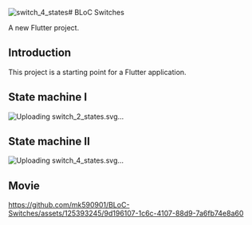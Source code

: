 ![switch_4_states](https://github.com/mk590901/BLoC-Switches/assets/125393245/1c9bf663-b1d4-4287-a88c-9e5db740eb77)# BLoC Switches

A new Flutter project.

## Introduction

This project is a starting point for a Flutter application.

## State machine I
![Uploading switch_2_states.svg…]()

## State machine II
![Uplo<svg xmlns="http://www.w3.org/2000/svg" xmlns:xlink="http://www.w3.org/1999/xlink" xmlns:lucid="lucid" width="664.54" height="810.29"><g transform="translate(-468.07475424662493 -152.1339338783053)" lucid:page-tab-id="0_0"><path d="M900 400.85c0 55.23-44.77 100-100 100s-100-44.77-100-100 44.77-100 100-100 100 44.77 100 100z" stroke="#ba23f6" stroke-width="4" fill="#dedeff"/><use xlink:href="#a" transform="matrix(1,0,0,1,705,305.8533897436565) translate(73.3395061728395 100.90277777777777)"/><path d="M900 840.43c0 55.23-44.77 100-100 100s-100-44.77-100-100 44.77-100 100-100 100 44.77 100 100z" stroke="#ba23f6" stroke-width="4" fill="#dedeff"/><use xlink:href="#b" transform="matrix(1,0,0,1,705,745.4266948718282) translate(78.8641975308642 100.90277777777777)"/><path d="M720 640.43c0 55.23-44.77 100-100 100s-100-44.77-100-100 44.77-100 100-100 100 44.77 100 100z" stroke="#ba23f6" stroke-width="4" fill="#dedeff"/><use xlink:href="#c" transform="matrix(1,0,0,1,525,545.4266948718282) translate(50.53086419753087 100.90277777777777)"/><path d="M1080 640.43c0 55.23-44.77 100-100 100s-100-44.77-100-100 44.77-100 100-100 100 44.77 100 100z" stroke="#ba23f6" stroke-width="4" fill="#dedeff"/><use xlink:href="#d" transform="matrix(1,0,0,1,885,545.4266948718282) translate(50.53086419753087 100.90277777777777)"/><path d="M696.5 400.9l-1.8.02-3.1.2-2.93.3-2.8.42-2.68.5-2.58.6-2.47.7-2.4.78-2.3.86-2.27.95-2.2 1.03-2.15 1.13-2.1 1.2-2.1 1.33-2.03 1.42-2.03 1.54-2 1.65-2 1.8-2 1.95-1.98 2.1-2 2.3-1.98 2.5-2 2.76-2 3-2 3.32-2 3.67-2.03 4.07-2.03 4.55-2.02 5.1-2 5.75-1.96 6.5-1.92 7.44-1.8 8.52-1.65 9.8L621.8 502l-.87 10.48" stroke="#ba23f6" stroke-width="3" stroke-linejoin="round" fill="none"/><path d="M698 400.84v1.5l-1.5.02-.07-2.95 1.6-.02z" stroke="#ba23f6" stroke-width=".05" fill="#ba23f6"/><path d="M620.1 535.48l-11.94-21.96 25.43.9z" stroke="#ba23f6" stroke-width="3" fill="#fff"/><use xlink:href="#e" transform="matrix(1,0,0,1,583.735888134394,423.97651984212786) translate(0 14.222222222222223)"/><path d="M620.05 744.43l.13 4.86.5 6.77.86 6.62 1.16 6.4 1.43 6.14 1.7 5.85 1.9 5.5 2.07 5.18 2.24 4.83 2.36 4.5 2.47 4.16 2.55 3.84 2.62 3.54 2.68 3.26 2.73 3 2.77 2.73 2.8 2.5 2.87 2.3 2.88 2.1 2.93 1.9 3 1.74 3.02 1.55 3.1 1.4.4.15" stroke="#ba23f6" stroke-width="4" stroke-linejoin="round" fill="none"/><path d="M620 742.43l1.98-.02.05 2.03-3.95.1-.06-2.15z" stroke="#ba23f6" stroke-width=".05" fill="#ba23f6"/><path d="M694.14 839.68l-23.53 8.43 4.82-24.98z" stroke="#ba23f6" stroke-width="4" fill="#fff"/><use xlink:href="#f" transform="matrix(1,0,0,1,600.6755690324443,788.9214079791866) translate(0 14.222222222222223)"/><path d="M903.9 836.43l1.32-.1 3.3-.43 3.34-.62 3.35-.8 3.4-1 3.4-1.22 3.43-1.44 3.48-1.67 3.53-1.93 3.55-2.2 3.57-2.48 3.6-2.8 3.58-3.1 3.56-3.44 3.5-3.76 3.43-4.1 3.3-4.38 3.14-4.68 2.93-4.9 2.7-5.12 2.4-5.23 2.13-5.3 1.8-5.33.26-.93" stroke="#ba23f6" stroke-width="4" stroke-linejoin="round" fill="none"/><path d="M904.1 838.4l-2.12.16v-.3l-.17-3.65 2-.14z" stroke="#ba23f6" stroke-width=".05" fill="#ba23f6"/><path d="M979.4 746.3l9.35 23.2-25.16-3.83z" stroke="#ba23f6" stroke-width="4" fill="#fff"/><use xlink:href="#e" transform="matrix(1,0,0,1,956.9772726610894,806.9372866280506) translate(0 14.222222222222223)"/><path d="M979.96 536.42l-.3-14.06-.87-14.05-1.28-12.17-1.55-10.53-1.74-9.13-1.86-7.95-1.94-6.95-1.98-6.12-2-5.4-2.03-4.82-2.02-4.3-2.02-3.87-2-3.48-2-3.16-2-2.87-2-2.62-1.98-2.4-2-2.2-1.97-2.03-2-1.87-2-1.73-2-1.6-2.05-1.48-2.06-1.37-2.1-1.26-2.13-1.2-2.18-1.07-1.2-.53" stroke="#ba23f6" stroke-width="4" stroke-linejoin="round" fill="none"/><path d="M981.98 538.48l-1.97-.05-1.98.02-.04-2.04 3.95-.07z" stroke="#ba23f6" stroke-width=".05" fill="#ba23f6"/><path d="M905.85 401.62l23.6-8.25-5 24.95z" stroke="#ba23f6" stroke-width="4" fill="#fff"/><use xlink:href="#f" transform="matrix(1,0,0,1,983.1167318315944,469.4248749403069) translate(0 14.222222222222223)"/><path d="M901.1 204l1.9 6.33 1.58 7.3.03.2.76 5 .55 5.42.35 5.8.08 6.2-.22 6.52-.5 6.76-.87 6.92-1.18 6.96-1.5 6.9-1.77 6.7-2 6.42-2.2 6.07-2.37 5.66-2.45 5.24-2.53 4.8-2.57 4.4-2.57 3.97-2.58 3.6-2.56 3.27-2.53 2.94-1.08 1.17-2.88-2.7 1.04-1.1 2.4-2.8 2.46-3.13 2.47-3.47 2.5-3.83 2.47-4.23 2.44-4.66 2.4-5.08 2.28-5.5 2.15-5.9 1.96-6.25 1.7-6.52 1.47-6.72 1.15-6.78.83-6.74.52-6.6.2-6.33-.07-6-.32-5.64-.54-5.24-.73-4.85v-.07l-1.52-7.08-1.82-6.02-1.73-4.4h4.24zm-90.58-48.66l9.27.6 10.3 1.08 11.5 1.72 1.07.18 9.22 2 7.57 2.34 6.4 2.54 5.5 2.72 4.8 2.9 4.26 3.08 3.84 3.26 1.8 1.8h-5.77l-2.3-1.95-4-2.88-4.54-2.73-5.2-2.6-6.1-2.4-7.28-2.24-8.97-1.96-.9-.16-11.4-1.7-10.14-1.07-9.1-.58-8.22-.2-7.45.16-6.8.42-6.22.65-5.73.84-5.28 1-4.9 1.15-4.55 1.27-4.25 1.37-3.98 1.47-3.75 1.57-3.5 1.66-3.33 1.73-3.13 1.8-3 1.9-2.8 1.94-2.7 2.04-2.55 2.1-2.43 2.2-2.32 2.27-2.22 2.36-2.1 2.45-2.03 2.54-1.92 2.63-1.82 2.75-1.72 2.86-1.64 2.97-1.54 3.1-1.44 3.24-1.34 3.38-1.23 3.52-1.12 3.66-.98 3.83-.85 4-.7 4.14-.55 4.3-.38 4.47-.2 4.62v4.75l.2 4.87.42 4.96.64 5.02.85 5.04 1.06 5.02 1.27 4.97 1.46 4.86 1.65 4.73 1.8 4.54 1.93 4.34 2.04 4.1.52.96-3.46 1.9-.56-1.02-2.1-4.26-2-4.5-1.87-4.7-1.7-4.88-1.5-5.03-1.33-5.13-1.1-5.2-.87-5.2-.66-5.18-.4-5.12-.22-5.03v-4.93l.2-4.78.4-4.64.56-4.47.73-4.32.88-4.15 1.03-4 1.16-3.82 1.28-3.66 1.4-3.53 1.5-3.37 1.62-3.25 1.72-3.12 1.8-3 1.93-2.88 2-2.78 2.13-2.67 2.22-2.57 2.33-2.48 2.44-2.38 2.55-2.3 2.7-2.22 2.8-2.13 2.96-2.06 3.1-1.98 3.3-1.9 3.45-1.8 3.67-1.72 3.9-1.63 4.12-1.54 4.4-1.42 4.72-1.3 5.05-1.2 5.45-1.03 5.88-.86 6.4-.66 6.95-.43 7.62-.14z" stroke="#ba23f6" stroke-width=".05" fill="#ba23f6"/><path d="M874.85 328.5l-1.44 1.55-.22-.25-2.58-2.53 1.38-1.47z" fill="#ba23f6"/><path stroke="#ba23f6" stroke-width=".05" fill="#ba23f6"/><path d="M725.67 325.48l-23-9.84 20.55-15.04z" fill="#fff"/><path d="M727.96 328.6l-29.24-12.5 26.13-19.14zm-21.3-13.4l16.7 7.15-1.77-18.1z" stroke="#ba23f6" stroke-width=".05" fill="#ba23f6"/><use xlink:href="#g" transform="matrix(1,0,0,1,868.0719152170016,179.57246814307697) translate(0 14.222222222222223)"/><path d="M1063.23 439.02l10.43 14.35 9.88 14.87 9.02 14.9 7.96 14.46 6.78 13.63 5.6 12.57 4.5 11.37 3.55 10.16 2.72 9 2.05 7.98 1.5 7.06 1.06 6.23.7 5.5.42 4.94.2 4.4v3.96l-.16 3.57-.27 3.23-.37 2.95-.46 2.7-.52 2.48-.6 2.28-.63 2.13-.7 1.97-.72 1.84-.77 1.72-.8 1.6-.82 1.53-.87 1.43-.9 1.36-.93 1.28-.97 1.22-1 1.17-1.06 1.1-1.08 1.08-1.13 1-1.18 1-1.22.92-1.3.9-1.33.84-1.4.82-1.5.78-1.55.74-1.66.7-1.77.65-1.88.6-2 .55-2.15.5-2.33.45-2.5.37-2.76.3-3 .18-1.25.02-.1-3.95 1.2-.02 2.83-.18 2.58-.27 2.35-.34 2.17-.4 2-.47 1.84-.52 1.73-.55 1.6-.6 1.5-.62 1.42-.67 1.34-.7 1.26-.73 1.2-.76 1.14-.8 1.1-.83 1.05-.87 1-.9.97-.95.93-1 .9-1.04.87-1.1.84-1.15.8-1.22.8-1.28.75-1.38.74-1.46.7-1.57.66-1.68.63-1.8.6-1.97.54-2.13.5-2.3.42-2.55.34-2.78.26-3.08.14-3.4v-3.8l-.18-4.23-.4-4.77-.68-5.37-1.04-6.06-1.46-6.88-2-7.82-2.7-8.85-3.48-10-4.44-11.22-5.54-12.4-6.7-13.5-7.88-14.32-8.94-14.75-9.8-14.72-10.3-14.22-4.1-5.15h5.04zm-136.9-96.13l3.43.2 3.56.38 3.72.55 3.9.74 4.1.97 4.34 1.2 4.58 1.5 4.87 1.8 5.2 2.2 5.54 2.6 5.95 3.12 6.4 3.7 6.88 4.36 7.42 5.16 8 6.08 8.6 7.1 9.2 8.3 9.76 9.57 10.25 10.92 1.35 1.56-5.3.02-9.12-9.73-9.65-9.46-9.07-8.18-8.47-7-7.86-5.98-7.28-5.07-6.75-4.27-6.25-3.6-5.8-3.05-5.4-2.54-5.04-2.12-4.72-1.75-4.42-1.44-4.17-1.17-3.95-.92-3.73-.72-3.57-.52-3.4-.36-3.26-.2-3.13-.07-3.03.06-2.9.2-.7.06-.42-3.94.78-.08 3.1-.2 3.18-.06z" stroke="#ba23f6" stroke-width=".05" fill="#ba23f6"/><path d="M1084.1 642.37l-2.15.05.05-1.98-.02-1.97 2.03-.05z" fill="#ba23f6"/><path stroke="#ba23f6" stroke-width=".05" fill="#ba23f6"/><path d="M918.17 357.82l-24.3-5.9 16.87-18.44z" fill="#fff"/><path d="M921.07 360.56l-30.9-7.5 21.44-23.47zm-23.5-9.76l17.7 4.3-5.4-17.73z" stroke="#ba23f6" stroke-width=".05" fill="#ba23f6"/><use xlink:href="#g" transform="matrix(1,0,0,1,1025.82645181512,414.9150122591938) translate(0 14.222222222222223)"/><path d="M501.68 507.55l-6.26 12.6-5.15 11.55-4.13 10.4-3.23 9.3-2.48 8.2-1.86 7.25-1.37 6.4-.97 5.66-.63 5.03-.38 4.46-.17 3.97v3.56l.13 3.2.25 2.92.33 2.63.4 2.4.47 2.2.52 2.04.57 1.87.6 1.73.64 1.6.67 1.52.7 1.4.73 1.33.75 1.25.8 1.2.8 1.1.85 1.07.88 1 .9.98.95.92.98.88 1.02.85 1.07.8 1.13.8 1.18.74 1.24.72 1.32.68 1.4.66 1.48.62 1.6.6 1.7.54 1.82.52 2 .46 2.14.4 2.35.36 2.6.27 2.84.2h1.2l-.08 3.96-1.3-.03-3-.2-2.74-.27-2.52-.37-2.3-.46-2.16-.5-2-.55-1.85-.62-1.75-.65-1.64-.7-1.54-.7-1.46-.78-1.4-.8-1.3-.84-1.27-.86-1.2-.9-1.15-.97-1.1-1-1.07-1.03-1-1.1-1-1.13-.94-1.18-.9-1.25-.88-1.32-.85-1.4-.8-1.46-.78-1.57-.73-1.66-.7-1.77-.66-1.9-.6-2.02-.57-2.18-.52-2.37-.43-2.57-.35-2.8-.26-3.07-.14-3.4v-3.72l.18-4.14.4-4.63.64-5.16 1-5.83 1.4-6.55 1.9-7.4 2.53-8.4 3.3-9.42 4.18-10.56 5.2-11.7 6.35-12.76 4.66-8.45h4.5zm178.12-155.2l-.08 3.94-2.63-.06-3.27.06-3.38.22-3.54.37-3.7.54-3.88.74-4.1.96-4.33 1.2-4.6 1.5-4.9 1.83-5.23 2.2-5.6 2.63-6.02 3.15-6.46 3.74-6.98 4.4-7.5 5.23-8.08 6.13-8.65 7.17-9.25 8.3-9.75 9.57-10.15 10.82-10.38 12.03L537 452.12 527 465.92l-6.64 10h-4.75l8.14-12.25 10.12-13.94 10.46-13.2 10.5-12.16 10.26-10.94 9.87-9.66 9.35-8.43 8.8-7.27 8.2-6.24 7.63-5.3 7.1-4.52 6.62-3.8 6.16-3.23 5.76-2.7 5.38-2.27 5.05-1.88 4.75-1.55 4.5-1.26 4.25-1 4.05-.76 3.87-.57 3.7-.4 3.55-.2 3.42-.1z" stroke="#ba23f6" stroke-width=".05" fill="#ba23f6"/><path d="M518.05 638.45l-.05 1.96.02 2-2.12-.04.1-3.95z" fill="#ba23f6"/><path stroke="#ba23f6" stroke-width=".05" fill="#ba23f6"/><path d="M702.5 359.55l-23.8 7.58 5.7-24.8z" fill="#fff"/><path d="M706.3 360.42l-30.3 9.64 7.25-31.56zm-24.9 3.77l17.33-5.52-13.2-12.54z" stroke="#ba23f6" stroke-width=".05" fill="#ba23f6"/><use xlink:href="#g" transform="matrix(1,0,0,1,487.17469284965347,475.91770048480265) translate(0 14.222222222222223)"/><path d="M800.64 680l.07 6.9.8 3.42.1.64.36 45.45-3.95.04-.3-38.5-.85-2.06-.16-15.88.32-43.3h3.95zm1.13-149.68l-.64 85.04h-3.95l.64-85.07z" stroke="#ba23f6" stroke-width=".05" fill="#ba23f6"/><path d="M801.98 738.48l-1.97-.05-1.98.02v-2.06l3.94-.04z" fill="#ba23f6"/><path stroke="#ba23f6" stroke-width=".05" fill="#ba23f6"/><path d="M812.53 528.4l-25.45-.2 12.9-21.42z" fill="#fff"/><path d="M815.98 530.4l-32.38-.24L800 502.9zm-25.42-4.14l18.53.14-9.16-15.73z" stroke="#ba23f6" stroke-width=".05" fill="#ba23f6"/><use xlink:href="#g" transform="matrix(1,0,0,1,774.9247514590619,615.3602845184324) translate(0 14.222222222222223)"/><defs><path fill="#1071e5" d="M140-251c80 0 125 45 125 126S219 4 139 4C58 4 15-44 15-125s44-126 125-126zm-1 214c52 0 73-35 73-88 0-50-21-86-72-86-52 0-73 35-73 86s22 88 72 88" id="h"/><path fill="#1071e5" d="M76-208v77h127v40H76V0H24v-248h183v40H76" id="i"/><g id="a"><use transform="matrix(0.06172839506172839,0,0,0.06172839506172839,0,0)" xlink:href="#h"/><use transform="matrix(0.06172839506172839,0,0,0.06172839506172839,17.28395061728395,0)" xlink:href="#i"/><use transform="matrix(0.06172839506172839,0,0,0.06172839506172839,30.80246913580247,0)" xlink:href="#i"/></g><path fill="#1071e5" d="M175 0L67-191c6 58 2 128 3 191H24v-248h59L193-55c-6-58-2-129-3-193h46V0h-61" id="j"/><g id="b"><use transform="matrix(0.06172839506172839,0,0,0.06172839506172839,0,0)" xlink:href="#h"/><use transform="matrix(0.06172839506172839,0,0,0.06172839506172839,17.28395061728395,0)" xlink:href="#j"/></g><path fill="#1071e5" d="M-4 44V30h207v14H-4" id="k"/><g id="c"><use transform="matrix(0.06172839506172839,0,0,0.06172839506172839,0,0)" xlink:href="#h"/><use transform="matrix(0.06172839506172839,0,0,0.06172839506172839,17.28395061728395,0)" xlink:href="#i"/><use transform="matrix(0.06172839506172839,0,0,0.06172839506172839,30.80246913580247,0)" xlink:href="#i"/><use transform="matrix(0.06172839506172839,0,0,0.06172839506172839,44.32098765432099,0)" xlink:href="#k"/><use transform="matrix(0.06172839506172839,0,0,0.06172839506172839,56.666666666666664,0)" xlink:href="#h"/><use transform="matrix(0.06172839506172839,0,0,0.06172839506172839,73.9506172839506,0)" xlink:href="#j"/></g><g id="d"><use transform="matrix(0.06172839506172839,0,0,0.06172839506172839,0,0)" xlink:href="#h"/><use transform="matrix(0.06172839506172839,0,0,0.06172839506172839,17.28395061728395,0)" xlink:href="#j"/><use transform="matrix(0.06172839506172839,0,0,0.06172839506172839,33.2716049382716,0)" xlink:href="#k"/><use transform="matrix(0.06172839506172839,0,0,0.06172839506172839,45.61728395061728,0)" xlink:href="#h"/><use transform="matrix(0.06172839506172839,0,0,0.06172839506172839,62.90123456790123,0)" xlink:href="#i"/><use transform="matrix(0.06172839506172839,0,0,0.06172839506172839,76.41975308641975,0)" xlink:href="#i"/></g><path fill="#333" d="M24-248c120-7 223 5 221 122C244-46 201 0 124 0H24v-248zM76-40c74 7 117-18 117-86 0-67-45-88-117-82v168" id="l"/><path fill="#333" d="M110-194c64 0 96 36 96 99 0 64-35 99-97 99-61 0-95-36-95-99 0-62 34-99 96-99zm-1 164c35 0 45-28 45-65 0-40-10-65-43-65-34 0-45 26-45 65 0 36 10 65 43 65" id="m"/><path fill="#333" d="M231 0h-52l-39-155L100 0H48L-1-190h46L77-45c9-52 24-97 36-145h53l37 145 32-145h46" id="n"/><path fill="#333" d="M135-194c87-1 58 113 63 194h-50c-7-57 23-157-34-157-59 0-34 97-39 157H25l-1-190h47c2 12-1 28 3 38 12-26 28-41 61-42" id="o"/><g id="e"><use transform="matrix(0.04938271604938272,0,0,0.04938271604938272,0,0)" xlink:href="#l"/><use transform="matrix(0.04938271604938272,0,0,0.04938271604938272,12.790123456790125,0)" xlink:href="#m"/><use transform="matrix(0.04938271604938272,0,0,0.04938271604938272,23.60493827160494,0)" xlink:href="#n"/><use transform="matrix(0.04938271604938272,0,0,0.04938271604938272,37.4320987654321,0)" xlink:href="#o"/></g><path fill="#333" d="M238-95c0 69-44 99-111 99C63 4 22-25 22-93v-155h51v151c-1 38 19 59 55 60 90 1 49-130 58-211h52v153" id="p"/><path fill="#333" d="M135-194c53 0 70 44 70 98 0 56-19 98-73 100-31 1-45-17-59-34 3 33 2 69 2 105H25l-1-265h48c2 10 0 23 3 31 11-24 29-35 60-35zM114-30c33 0 39-31 40-66 0-38-9-64-40-64-56 0-55 130 0 130" id="q"/><g id="f"><use transform="matrix(0.04938271604938272,0,0,0.04938271604938272,0,0)" xlink:href="#p"/><use transform="matrix(0.04938271604938272,0,0,0.04938271604938272,12.790123456790125,0)" xlink:href="#q"/></g><path fill="#333" d="M240-174c0 40-23 61-54 70L253 0h-59l-57-94H76V0H24v-248c93 4 217-23 216 74zM76-134c48-2 112 12 112-38 0-48-66-32-112-35v73" id="r"/><path fill="#333" d="M185-48c-13 30-37 53-82 52C43 2 14-33 14-96s30-98 90-98c62 0 83 45 84 108H66c0 31 8 55 39 56 18 0 30-7 34-22zm-45-69c5-46-57-63-70-21-2 6-4 13-4 21h74" id="s"/><path fill="#333" d="M137-138c1-29-70-34-71-4 15 46 118 7 119 86 1 83-164 76-172 9l43-7c4 19 20 25 44 25 33 8 57-30 24-41C81-84 22-81 20-136c-2-80 154-74 161-7" id="t"/><path fill="#333" d="M115-3C79 11 28 4 28-45v-112H4v-33h27l15-45h31v45h36v33H77v99c-1 23 16 31 38 25v30" id="u"/><g id="g"><use transform="matrix(0.04938271604938272,0,0,0.04938271604938272,0,0)" xlink:href="#r"/><use transform="matrix(0.04938271604938272,0,0,0.04938271604938272,12.790123456790125,0)" xlink:href="#s"/><use transform="matrix(0.04938271604938272,0,0,0.04938271604938272,22.66666666666667,0)" xlink:href="#t"/><use transform="matrix(0.04938271604938272,0,0,0.04938271604938272,32.543209876543216,0)" xlink:href="#s"/><use transform="matrix(0.04938271604938272,0,0,0.04938271604938272,42.41975308641976,0)" xlink:href="#u"/></g></defs></g></svg>ading switch_4_states.svg…]()

## Movie

https://github.com/mk590901/BLoC-Switches/assets/125393245/9d196107-1c6c-4107-88d9-7a6fb74e8a60



